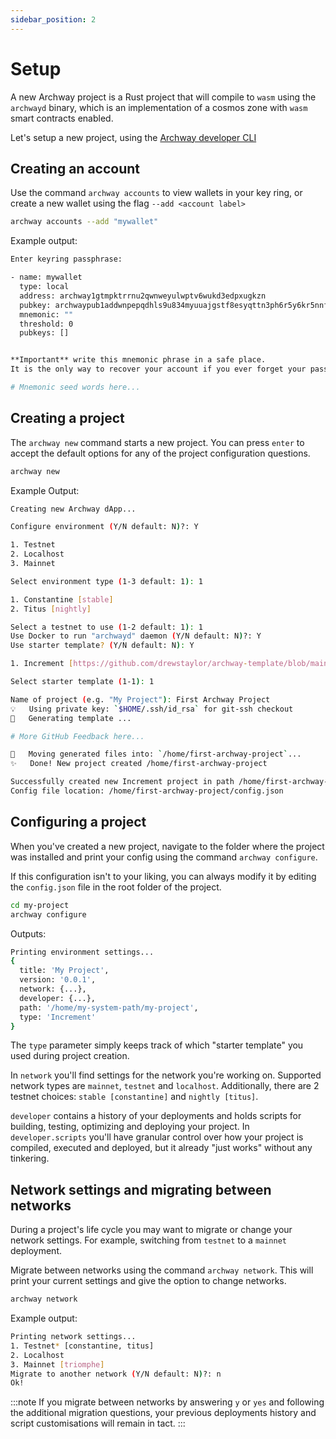 ```yaml
---
sidebar_position: 2
---
```


# Setup

A new Archway project is a Rust project that will compile to `wasm` using the `archwayd` binary, which is an implementation of a cosmos zone with `wasm` smart contracts enabled.

Let's setup a new project, using the [Archway developer CLI](https://github.com/archway-network/archway-cli)

## Creating an account

Use the command `archway accounts` to view wallets in your key ring, or create a new wallet using the flag `--add <account label>`

```bash
archway accounts --add "mywallet"
```

Example output:
```bash
Enter keyring passphrase:

- name: mywallet
  type: local
  address: archway1gtmpktrrnu2qwnweyulwptv6wukd3edpxugkzn
  pubkey: archwaypub1addwnpepqdhls9u834myuuajgstf8esyqttn3ph6r5y6kr5nnfx5uc06al9hut8r9ac
  mnemonic: ""
  threshold: 0
  pubkeys: []


**Important** write this mnemonic phrase in a safe place.
It is the only way to recover your account if you ever forget your password.

# Mnemonic seed words here...
```

## Creating a project

The `archway new` command starts a new project. You can press `enter` to accept the default options for any of the project configuration questions.

```bash
archway new
```

Example Output: 
```bash
Creating new Archway dApp...

Configure environment (Y/N default: N)?: Y

1. Testnet
2. Localhost
3. Mainnet

Select environment type (1-3 default: 1): 1

1. Constantine [stable]
2. Titus [nightly]

Select a testnet to use (1-2 default: 1): 1
Use Docker to run "archwayd" daemon (Y/N default: N)?: Y
Use starter template? (Y/N default: N): Y

1. Increment [https://github.com/drewstaylor/archway-template/blob/main/README.md]

Select starter template (1-1): 1

Name of project (e.g. "My Project"): First Archway Project
💡   Using private key: `$HOME/.ssh/id_rsa` for git-ssh checkout
🔧   Generating template ...

# More GitHub Feedback here...

🔧   Moving generated files into: `/home/first-archway-project`...
✨   Done! New project created /home/first-archway-project

Successfully created new Increment project in path /home/first-archway-project with network configuration constantine-1.
Config file location: /home/first-archway-project/config.json
```

## Configuring a project

When you've created a new project, navigate to the folder where the project was installed and print your config using the command `archway configure`. 

If this configuration isn't to your liking, you can always modify it by editing the `config.json` file in the root folder of the project. 

```bash
cd my-project
archway configure
```

Outputs:
```bash
Printing environment settings...
{
  title: 'My Project',
  version: '0.0.1',
  network: {...},
  developer: {...},
  path: '/home/my-system-path/my-project',
  type: 'Increment'
} 
```

The `type` parameter simply keeps track of which "starter template" you used during project creation.

In `network` you'll find settings for the network you're working on. Supported network types are `mainnet`, `testnet` and `localhost`. Additionally, there are 2 testnet choices: `stable [constantine]` and `nightly [titus]`.

`developer` contains a history of your deployments and holds scripts for building, testing, optimizing and deploying your project. In `developer.scripts` you'll have granular control over how your project is compiled, executed and deployed, but it already "just works" without any tinkering.

## Network settings and migrating between networks

During a project's life cycle you may want to migrate or change your network settings. For example, switching from `testnet` to a `mainnet` deployment.

Migrate between networks using the command `archway network`. This will print your current settings and give the option to change networks.

```bash
archway network
```

Example output:
```bash
Printing network settings...
1. Testnet* [constantine, titus]
2. Localhost
3. Mainnet [triomphe]
Migrate to another network (Y/N default: N)?: n
Ok!
```
:::note
If you migrate between networks by answering `y` or `yes` and following the additional migration questions, your previous deployments history and script customisations will remain in tact.
:::
